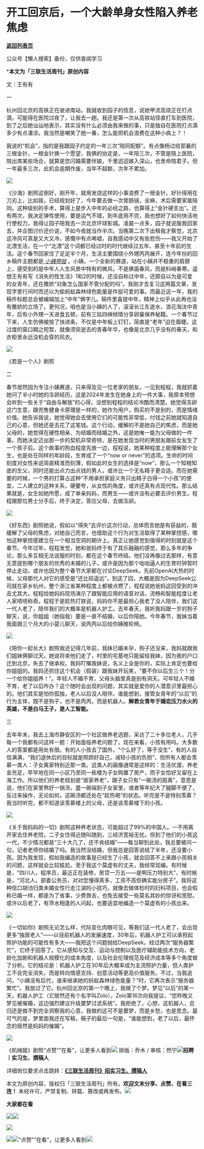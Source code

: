 # 开工回京后，一个大龄单身女性陷入养老焦虑

[**返回列表页**](/gzh/三联生活周刊)

公众号【懒人搜索】备份，仅供查阅学习

***本文为「三联生活周刊」原创内容**

文｜王有有

一

杭州回北京的高铁正在驶进南站，我就收到园子的信息，说她甲流高烧正在打点滴，可能得在医院过夜了，让我去一趟。我还是第一次从高铁站径直打车到医院，到了之后她讪讪地表示，其实没有什么必须由我来做的事，只是独自在医院打点滴多少有点凄凉。我当然是嘲笑了她一番，怎么能把机会浪费在这种小病上？！

我说的“机会”，指的是我跟园子约定的一年三次“陪同配额”。有点像杨过给郭襄的三根金针，一根金针换一个愿望，我俩的协定是，一年陪三次，不管是陪上医院，陪出席某些场合，就算是您闪婚需要伴娘，千里迢迢嫁入深山，也舍命陪君子。但一年最多三次，此机会逾期作废，当年不超额，次年不累加。

![](https://mmbiz.qpic.cn/mmbiz_jpg/WPoucdN9TtZdIW7V1fGSiaOEQwq0rK2UreKfL0svjKKicn8Peqv3MvvAzJYiagsfuSgxocMzgmu07Px7FeRhUwp3Q/640?wx_fmt=jpeg&from;=appmsg)

《沙海》剧照这倒好，刚开年，就用发烧这样的小事浪费了一根金针。好针得用在刀刃上，比如我，已经规划好了，今年要去做一次胃肠镜，全麻，术后需要家属陪同。这种级别的手术，算得上是步入中年的必经之路，也算得上“金针硬支出”。还有两次，我决定弹性使用，要是运气不错，到年底用不完，我也想好了如何快活地行使权力，我得让园子陪我去一次北京环球影城。凌晨一点多，园子就说服我回家去，并企图讨价还价说，不如今夜就当作半次。当晚第二次下出租我才察觉，北京这冷风可真是又大又冷，感慨中有点唏嘘，自我感动中又有些悲伤——我又开始了北漂生活，在一个“北漂”这个词都已经过时的时代继续过五年、甚至十年前的生活。这个春节回家住了足足半个月，生活主要围绕小外甥丙丙展开，连今年份的回乡稿件主题都是[
_小姨带娃_](https://mp.weixin.qq.com/s?__biz=MTc5MTU3NTYyMQ==&mid=2651496477&idx=1&sn=d60da1c319d2e1f9cefcd9eafc86b9aa&scene=21#wechat_redirect)
。小姨，一个全新的赛道，站在小姨并不稳重的肩膀上，感受到的是中年人人生风景中特有的微风，不是拂面春风，而是料峭春寒。遥想王有有写《消失的性生活》1和2的时候，还没自称过中年，还颇自以为是可爱的女青年，还在撒娇“对象怎么国家不管分配的吗”。我刚才去复习这两篇文章，发现字里行间时而还以为偷蚂蚁森林绿色能量是件挺可爱的事。而最近这一年，我的稿件标题总会被编辑加上“中年”俩字儿。稿件里喜提中年，精神上似乎从此再也没有撒娇的立场了。更何况，咱也是当小姨的人了，滚滚长江东逝水，浪花淘汰中青年，后有小外甥一天进食五顿，前有三姑四婶倾情分享卵巢保养秘籍。一个春节过下来，人生仿佛被按了快进条，不仅是中年板上钉钉，简直是“老年”迫在眉睫。这过度的窗口期之短暂，就像须臾逝去的青春年华，也像是北京几乎没有的春天，和衣柜里永远没机会穿的风衣。

![](https://mmbiz.qpic.cn/mmbiz_jpg/c2Sib3Mp7pOPXGiaHZvd15JlgiaBXsYcTGMJkpFXSEXP6XI1g2R7sRViaL3PEYEbN8MKpHjj3ibe3P6ujxbuchE6qIQ/640?wx_fmt=jpeg&from;=appmsg)

《若是一个人》剧照

二

春节居然因为专注小姨赛道，只来得及见一位老家的朋友。一见到程程，我就抓着她问了半小时她的冻卵经历，这是2024年发生在她身上的一件大事，我原本预想会听到一些关于“自由与解放”的心得，没想到程程的结论冷酷而清楚。她觉得冻卵这门生意，跟兜售健身卡原理是一样的，她作为用户，购买的不是别的，而是情绪价值。她告诉我说，她觉得她会去使用它们的可能性非常低，付钱之前她就知道自己的心意，但她还是去花了这笔钱。这个行动，缓解的不是她自己的焦虑，而是她父母的，她觉得在硬性相亲、为结婚而结婚之外，这是她唯一能为父母做的一件事。而她决定迈出那一步的契机非常奇特，是在她发现当时的男朋友跟前女友生了一个孩子后。这个故事的狗血程度先放一边，程程说，她某种程度上能理解那个女生，也是处在同样的年龄段，生育成了一个“now
or
never”的选项。生命的时间刻度对女性来说简直精准而刻薄，假如此时女生的选择是“now”，那么一个知根知底的生父，同时还能出点力出点钱的男人，或许比一个无名精子更合适。而在她需要的时候，一个男的打算占这种“不用承担家庭义务只出精子白得一个小孩”的便宜，二人建立的这种关系，硬要夸，从女性的角度，或许还真有点现代性。那么结果就是，女生如她所愿，成了单亲妈妈，而男生——或许没有必要去评价男生。程程跟那位男士分手后，终于决定，答应父母，去做冻卵。

![](https://mmbiz.qpic.cn/mmbiz_png/c2Sib3Mp7pOPXGiaHZvd15JlgiaBXsYcTGM8bRbvnHa9XImssxhiazuzicAicoX5sibh3D986XM4ic4lg7XD4b3mWdPJibg/640?wx_fmt=png&from;=appmsg)

《好东西》剧照她说，假如以“得失”去评价这次行动，总体而言她是有获益的，既缓解了父母的焦虑，对她自己而言，也借助这个行为对生活取得了某种掌控感，哪怕这种掌控感建立在一个相当空洞的期许上。真正让她感觉到值得的时刻就是这个春节。今年过年，程程发觉，她和爸妈终于有了其乐融融的感觉，那么多年的争论，那么多互相无法说服的时刻，都在这个春节终结。他们没再像过去那样，有意无意提到哪个朋友的优秀的未婚的儿子，或许是因为那个咄咄逼人的生育时钟暂时停止走动，或许也因为整个春节大家都在讨论DeepSeek。先前OpenAI大热的时候，父母那代人对它的感受是“还比较遥远”，到这了回，大概是因为DeepSeek公司就在家乡杭州，整个浙江省某种程度上都被点燃了，程程说她爸妈这回受到的冲击尤其大。程程给她妈妈现场演示了跟智能应用的语音对话，流畅和智能程度让老人家啧啧称奇。程程于是趁热打铁说，妈妈你不是最担心我老了没人陪伴，我们这一代人老了，陪伴我们的大概率是机器人护工。去年春天，我听我妈跟一岁的狗子聊天，说，你姐姐（她指我）要是一直不结婚，以后你陪她。今年春节，我妹当着我面跟三个月大的小婴儿聊天，说丙丙以后给你姨推轮椅。

![](https://mmbiz.qpic.cn/mmbiz_jpg/WPoucdN9TtZdIW7V1fGSiaOEQwq0rK2UrYKO0A4ibzaweBnARiaHg7SiahOqliaMpjic8kicww1uvS4vFgMgMvx1GJ7BA/640?wx_fmt=jpeg&from;=appmsg)

《陪你一起长大》剧照我还记得几年前，我妹已婚未孕，狗子还没来，我妈就跟我们姐妹俩聊过天。她说将来他们走了，村里的宅基地只能留给我妹，因为我的户口迁到北京，失去了继承权。我妈叮嘱我妹说，名义上全是你的，实际上肯定也要给你姐姐的。我妈还抓住这个机会（假装）跟我妹开玩笑，“要不你以后生三个！分一个给你姐姐养！”。年轻人不婚不育，父母头脑里真是别有洞天。可年轻人不婚不育，老了以后咋办？这个随时会出现的问题，其实就是爱你的人潜意识里最担心的。他们其实是怕你孤独，老人以后没人陪伴。谁能想到，接管女青年的“以后”的行为主体，既不是狗子，也不是丙丙，而是机器人。**解救女青年于婚恋压力水火的英雄，不是白马王子，是人工智能。**

三

去年年末，我去上海市静安区的一个社区做养老选题，采访了二十多位老人，几乎每一个我都有问这样一题：开始面临养老问题了，现在来看，小孩有用吗。大多数人的答案都是用处有限。有的人小孩去了国外，“个么好了，等于没生”，有的人自信满满，“我们退休后的目标就是照顾好自己，减轻小孩的负担”，但所有人都会羡慕一类人：子女离家特别近那一类。这类人的画像通常是这样的：生活优渥，养老金充足，早早地在同一小区乃至同一栋楼为子女购置了房产，而子女恰好又留在上海工作。所以他们的养老规划是“居家养老”，跟子女只有“一碗汤的距离”，意思是说，他们在家里熬好一锅汤，盛一碗端到子女家里，或者等年纪大了腿脚不便了，反过来操作，无论如何，这碗汤都还处在“趁热喝”的状态。听完是不是特别羡慕？我当时听完，都不知道该羡慕楼上的父母，还是该羡慕楼下的小孩。

![](https://mmbiz.qpic.cn/mmbiz_jpg/WPoucdN9TtZdIW7V1fGSiaOEQwq0rK2UrMRrDw7sulyN0GnqiapjgKA3dD3a1szOhOrwpn2Jk32vRxgNnbpOktSQ/640?wx_fmt=jpeg&from;=appmsg)

《关于我妈妈的一切》剧照这种养老状态，可能超过了99%的中国人。一不用离开家去住养老院，二子女住得近随叫随到，三经济宽裕无忧。但到了他们的小孩这一代，不少情况都是“三十大几了，还不肯结婚”——每当聊到此处，我总要被问一句，记者老师你结婚了吗。我当然没结婚，但我总是回答说结了半年，还没要小孩。因为我发现，假如我编造的故事是已经生了小孩，就会回答不上来跟小孩相关的问题，这样就会比较尴尬。至于我这个莫虚有的丈夫，我经常现编。有时候是，“四川人，程序员，最近正在装修，房贷一万五——是啊压力特别大”，有时候是，“河北人，部委公务员，对对您懂得真多，工资不高但确实能分房子”。我将这种信口胡诌归类未婚女性行走江湖的小技巧，就像去做体检时的妇科项目，也会假称已婚一样，都是为了省事，少费唇舌，也免去接受一些莫名其妙的惊讶和宽慰。或许以后老了，有萍水相逢的人问起，也要适宜地编造一个莫虚有的小孩出来。

![](https://mmbiz.qpic.cn/mmbiz_jpg/WPoucdN9TtZdIW7V1fGSiaOEQwq0rK2Urib6ovwbxU7OdaD03JYIfehj3um8xkdGkKmdvDS6Nsj1HSCOtzKQQxdQ/640?wx_fmt=jpeg&from;=appmsg)

《一切如你》剧照无论怎么样，代际变化肉眼可见，等我们这一代人老了，会出现更多“独居老人”——以目前机器人的发展速度，30年后，机器人护工可以承担起照护功能的可能性有多大——我把这个问题抛给DeepSeek。经过两次“服务器繁忙”，它终于回答了。它从感知与交互、运动与控制以及医疗辅助能技术方向，老龄化加剧和机器人规模化的成本角度，以及社会伦理规范及经济成本等多个角度做了分析。它的结论是：机器人护工在30年后大概率成为主流照护力量，但人类护工不会完全消失，而是转向情感支持、创意活动等更高价值服务。不过，当我追问，“小姨没有后代，谁来继承她的蚂蚁森林绿色能量？”时，它再次表示“服务器繁忙”。我放过了它。杭州回北京的第一个晚上，我做了个梦。梦见“以后”的某一天，机器人护工（它居然还有个名字叫Zolo），Zolo第16次向我提议，“您昨晚又梦见被催婚，这边强烈建议升级噩梦过滤系统”。我拒绝了，心想，这机器人，总归还是做不到完全洞察我的心意，我做的这可不是噩梦，而是乡愁，也是思念。最可气的是，梦里面我还在写稿，稿子的最后一句是，“谁能想到，老了以后，最怀念的居然是妈妈的催婚”。

![](https://mmbiz.qpic.cn/mmbiz_jpg/WPoucdN9TtZdIW7V1fGSiaOEQwq0rK2UrhYB340IOhCZmK0XbtYCSY8NHfbs8XN8ibbk11fqSSib3UOFwbnVLjIGQ/640?wx_fmt=jpeg)

《机械姬》剧照“点赞”“在看”，让更多人看到![](https://mmbiz.qpic.cn/mmbiz_gif/c2Sib3Mp7pON9hkSZwdTibRHNZSMPyiapUCHJwlyoZVBC3SfmPmF0VKjkm3NiaToQloHFJ6icyicqZnqgXp6pSQJt5gg/640?wx_fmt=gif&from;=appmsg&wxfrom;=5&wx;_lazy=1&tp;=wxpic)
排版：乔木 /
审核：然宁![](https://mmbiz.qpic.cn/mmbiz_jpg/c2Sib3Mp7pOPcsiaGotYognCS3L73I007729tpkCzC4bhVDokQuHt4xs9FPAOnZbHwFUAyq6ofxly5FHLSTSe7Zw/640?wx_fmt=other&from;=appmsg&tp;=webp&wxfrom;=5&wx;_lazy=1&wx;_co=1)**招聘｜实习生、撰稿人**

详细岗位要求点击跳转：**[《三联生活周刊》招实习生、撰稿人](http://mp.weixin.qq.com/s?__biz=MTc5MTU3NTYyMQ==&mid=2651136871&idx=3&sn=f1c0777fe9d31881e5dfca68ebc2937f&chksm=5907324d6e70bb5b3546dfe1c7b31b5fe05664bebbf36356ba9a1a352e0678444cad62875ad4&scene=21#wechat_redirect)**

本文为原创内容，版权归「三联生活周刊」所有。**欢迎文末分享、点赞、在看三连！**
未经许可，严禁复制、转载、篡改或再发布。![](https://mmbiz.qpic.cn/sz_mmbiz_png/Gg7Qtoh7Aic9ZTmAdCc80b4nD7xicgPt863QWU7oNswDx19XrjfTtSl8QwatY2EEZGuNd1WRRiapDZjcDhTnNYmBg/640?wx_fmt=png&wxfrom;=5&wx;_lazy=1&wx;_co=1&retryload;=1&tp;=wxpic)

**大家都在看**

[![](https://mmbiz.qpic.cn/mmbiz_png/c2Sib3Mp7pOOeKa59dravLr1iaiaibX9XPfSjI9yJXUCZ4icRewTdCtQNjhKngr9sQKB1JpbEjXNWv8Jzv69LUqOWoA/640?wx_fmt=png&from;=appmsg&wxfrom;=5&wx;_lazy=1&wx;_co=1&tp;=wxpic)](https://mp.weixin.qq.com/s?__biz=MTc5MTU3NTYyMQ==&mid=2651494632&idx=1&sn=5f00c0d2eca79a3fa2d2f9760a2e21c5&scene=21#wechat_redirect)[![](https://mmbiz.qpic.cn/mmbiz_jpg/c2Sib3Mp7pOOproFGvSxzTYJ6FpygxsHUo4lBibWHRnyHVickO3ondBNZ8JTryAG5KLSPAkjkHGPPialZZmvA5qoiaA/640?wx_fmt=jpeg&from;=appmsg&wxfrom;=5&wx;_lazy=1&wx;_co=1&tp;=wxpic)](https://mp.weixin.qq.com/s?__biz=MTc5MTU3NTYyMQ==&mid=2651493791&idx=1&sn=30fd7353a9419287419aadf51b2e7382&scene=21#wechat_redirect)

[![](https://mmbiz.qpic.cn/mmbiz_jpg/c2Sib3Mp7pOOTtr9SxU8nbOQeTgQVyXEiaoFQ3ZWyBGRyy2KZz0H3QicOgCmX3TyB3L2AvMrabNrhocYZbeEqjD7w/640?wx_fmt=jpeg&wxfrom;=5&wx;_lazy=1&wx;_co=1&tp;=wxpic)](https://mp.weixin.qq.com/s?__biz=MTc5MTU3NTYyMQ==&mid=2651496049&idx=1&sn=7054d45a644a6736c0088a2c4600450c&scene=21#wechat_redirect)

![](https://mmbiz.qpic.cn/sz_mmbiz_png/Gg7Qtoh7Aic9ZTmAdCc80b4nD7xicgPt86k1kgpU51hWCHjV92ryhVW35PLCvLhxLw9XDhXjgeDyZhHSx5EbRcfg/640?wx_fmt=png&wxfrom;=5&wx;_lazy=1&wx;_co=1&retryload;=2&tp;=wxpic)[![](https://mmbiz.qpic.cn/mmbiz_jpg/c2Sib3Mp7pONuwrdetOsWUZLdDE1J39mLibBBe0vPzCKS1topq8p9JgG9O86KDCNS3SZl7Paa1d80gvHIBg9C0cw/640?wx_fmt=jpeg&from;=appmsg&wxfrom;=5&wx;_lazy=1&wx;_co=1&tp;=wxpic)]()“点赞”“在看”，让更多人看到![](https://mmbiz.qpic.cn/mmbiz_gif/c2Sib3Mp7pON9hkSZwdTibRHNZSMPyiapUCHJwlyoZVBC3SfmPmF0VKjkm3NiaToQloHFJ6icyicqZnqgXp6pSQJt5gg/640?wx_fmt=gif&from;=appmsg&wxfrom;=5&wx;_lazy=1&tp;=wxpic)

